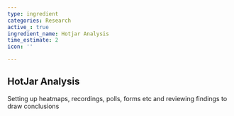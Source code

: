 ```yaml
---
type: ingredient
categories: Research
active_: true
ingredient_name: Hotjar Analysis
time_estimate: 2
icon: ''

---
```

## HotJar Analysis

Setting up heatmaps, recordings, polls, forms etc and reviewing findings to draw conclusions